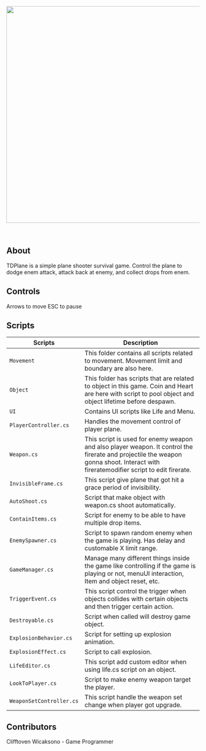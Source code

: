 <p align="center"><img img width="900" height="564" src="" xalign="mid"></p>

<br>

## About
TDPlane is a simple plane shooter survival game. Control the plane to dodge enem attack, attack back at enemy, and collect drops from enem.

## Controls

Arrows to move
ESC to pause

##  Scripts

|  Scripts | Description |
| --- | --- |
| `Movement` | This folder contains all scripts related to movement. Movement limit and boundary are also here.|
| `Object` | This folder has scripts that are related to object in this game. Coin and Heart are here with script to pool object and object lifetime before despawn.|
| `UI`| Contains UI scripts like Life and Menu.|
| `PlayerController.cs` | Handles the movement control of player plane.|
| `Weapon.cs`| This script is used for enemy weapon and also player weapon. It control the firerate and projectile the weapon gonna shoot. Interact with fireratemodifier script to edit firerate.|
|`InvisibleFrame.cs`| This script give plane that got hit a grace period of invisibility.| 
|`AutoShoot.cs`| Script that make object with weapon.cs shoot automatically.|
|`ContainItems.cs`| Script for enemy to be able to have multiple drop items.|
| `EnemySpawner.cs`| Script to spawn random enemy when the game is playing. Has delay and customable X limit range.|
| `GameManager.cs`| Manage many different things inside the game like controlling if the game is playing or not, menuUI interaction, Item and object reset, etc.|
| `TriggerEvent.cs`| This script control the trigger when objects collides with certain objects and then trigger certain action.|
| `Destroyable.cs`| Script when called will destroy game object.|
| `ExplosionBehavior.cs`| Script for setting up explosion animation.|
| `ExplosionEffect.cs`| Script to call explosion.|
| `LifeEditor.cs`| This script add custom editor when using life.cs script on an object.|
| `LookToPlayer.cs`| Script to make enemy weapon target the player.|
| `WeaponSetController.cs`| This script handle the weapon set change when player got upgrade.|



## Contributors
Clifftoven Wicaksono - Game Programmer


